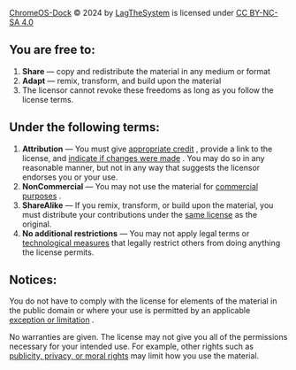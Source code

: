 [ChromeOS-Dock](https://github.com/lagthesystem/ChromeOS-Dock/) © 2024 by [LagTheSystem](https://lagthesystem.dev) is licensed under [CC BY-NC-SA 4.0](https://creativecommons.org/licenses/by-nc-sa/4.0/)

## You are free to:

1.  **Share** — copy and redistribute the material in any medium or format
2.  **Adapt** — remix, transform, and build upon the material
3.  The licensor cannot revoke these freedoms as long as you follow the license terms.

## Under the following terms:

1.  **Attribution** — You must give [appropriate credit](https://creativecommons.org/licenses/by-nc-sa/4.0/#ref-appropriate-credit) , provide a link to the license, and [indicate if changes were made](https://creativecommons.org/licenses/by-nc-sa/4.0/#ref-indicate-changes) . You may do so in any reasonable manner, but not in any way that suggests the licensor endorses you or your use.
2.  **NonCommercial** — You may not use the material for [commercial purposes](https://creativecommons.org/licenses/by-nc-sa/4.0/#ref-commercial-purposes) .
3.  **ShareAlike** — If you remix, transform, or build upon the material, you must distribute your contributions under the [same license](https://creativecommons.org/licenses/by-nc-sa/4.0/#ref-same-license) as the original.
4.  **No additional restrictions** — You may not apply legal terms or [technological measures](https://creativecommons.org/licenses/by-nc-sa/4.0/#ref-technological-measures) that legally restrict others from doing anything the license permits.

## Notices:

You do not have to comply with the license for elements of the material in the public domain or where your use is permitted by an applicable [exception or limitation](https://creativecommons.org/licenses/by-nc-sa/4.0/#ref-exception-or-limitation) .

No warranties are given. The license may not give you all of the permissions necessary for your intended use. For example, other rights such as [publicity, privacy, or moral rights](https://creativecommons.org/licenses/by-nc-sa/4.0/#ref-publicity-privacy-or-moral-rights) may limit how you use the material.
